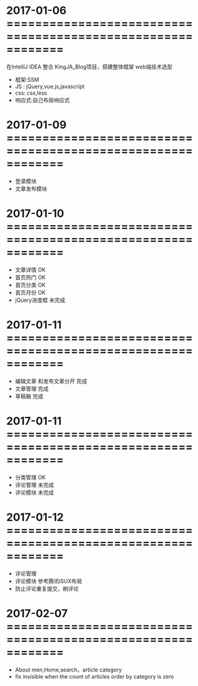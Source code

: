 # 2017-01-06 ============================================================
在IntelliJ IDEA 整合 KingJA_Blog项目，搭建整体框架
web端技术选型
* 框架:SSM
* JS : jQuery,vue.js,javascript
* css: css,less
* 响应式:自己布局响应式

# 2017-01-09 ============================================================
* 登录模块
* 文章发布模块

# 2017-01-10 ============================================================
* 文章详情 OK
* 首页热门 OK
* 首页分类 OK
* 首页月份 OK
* jQuery进度框 未完成

# 2017-01-11 ============================================================
* 编辑文章 和发布文章分开 完成
* 文章管理 完成
* 草稿箱 完成

# 2017-01-11 ============================================================
* 分类管理 OK
* 评论管理 未完成
* 评论模块 未完成

# 2017-01-12 ============================================================
* 评论管理
* 评论模块 参考腾讯ISUX布局
* 防止评论重复提交，刷评论

# 2017-02-07 ============================================================
* About men,Home,search，article category
* fix invisible when the count of articles order by category is zero

